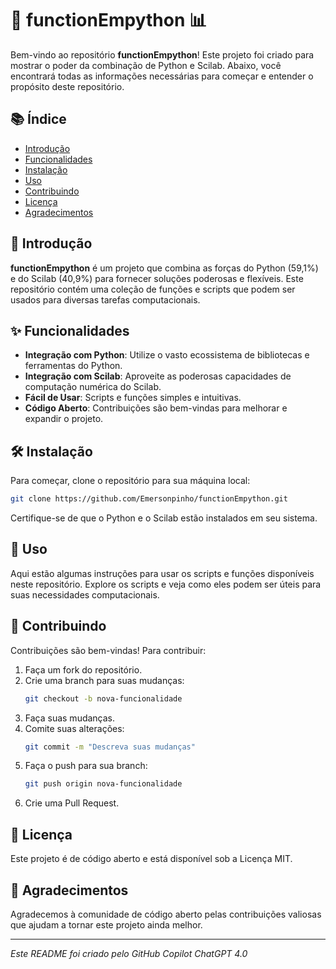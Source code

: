 
# 🐍 functionEmpython 📊

Bem-vindo ao repositório **functionEmpython**! Este projeto foi criado para mostrar o poder da combinação de Python e Scilab. Abaixo, você encontrará todas as informações necessárias para começar e entender o propósito deste repositório.

## 📚 Índice
- [Introdução](##Introdução)
- [Funcionalidades](##Funcionalidades)
- [Instalação](##Instalação)
- [Uso](##Uso)
- [Contribuindo](##Contribuindo)
- [Licença](##Licença)
- [Agradecimentos](##Agradecimentos)

## 🌟 Introdução
**functionEmpython** é um projeto que combina as forças do Python (59,1%) e do Scilab (40,9%) para fornecer soluções poderosas e flexíveis. Este repositório contém uma coleção de funções e scripts que podem ser usados para diversas tarefas computacionais.

## ✨ Funcionalidades
- **Integração com Python**: Utilize o vasto ecossistema de bibliotecas e ferramentas do Python.
- **Integração com Scilab**: Aproveite as poderosas capacidades de computação numérica do Scilab.
- **Fácil de Usar**: Scripts e funções simples e intuitivas.
- **Código Aberto**: Contribuições são bem-vindas para melhorar e expandir o projeto.

## 🛠 Instalação
Para começar, clone o repositório para sua máquina local:
```bash
git clone https://github.com/Emersonpinho/functionEmpython.git
```
Certifique-se de que o Python e o Scilab estão instalados em seu sistema.

## 🚀 Uso
Aqui estão algumas instruções para usar os scripts e funções disponíveis neste repositório. Explore os scripts e veja como eles podem ser úteis para suas necessidades computacionais.

## 🤝 Contribuindo
Contribuições são bem-vindas! Para contribuir:
1. Faça um fork do repositório.
2. Crie uma branch para suas mudanças:
   ```bash
   git checkout -b nova-funcionalidade
   ```
3. Faça suas mudanças.
4. Comite suas alterações:
   ```bash
   git commit -m "Descreva suas mudanças"
   ```
5. Faça o push para sua branch:
   ```bash
   git push origin nova-funcionalidade
   ```
6. Crie uma Pull Request.

## 📜 Licença
Este projeto é de código aberto e está disponível sob a Licença MIT.

## 🙏 Agradecimentos
Agradecemos à comunidade de código aberto pelas contribuições valiosas que ajudam a tornar este projeto ainda melhor.

---

_Este README foi criado pelo GitHub Copilot ChatGPT 4.0_
